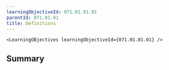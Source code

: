 ```yaml
---
learningObjectiveId: 071.01.01.01
parentId: 071.01.01
title: Definitions
---
```


```tsx eval
<LearningOBjectives learningObjectiveId={071.01.01.01} />
```

## Summary
